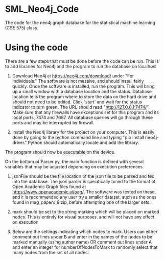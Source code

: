 # SML_Neo4j_Code
The code for the neo4j graph database for the statistical machine learning (CSE 575) class.

# Using the code
There are a few steps that must be done before the code can be run. This is to add libraries for Neo4j and the program to run the database
  on localhost

1. Download Neo4j at https://neo4j.com/download/ under "For Individuals." The software is not massive, and should install fairly quickly.
    Once the software is installed, run the program. This will bring up a small window with a database location and the status. Database
    location tells the program where to store the data on the hard drive and should not need to be edited. Click 'start' and wait for the 
    status indicator to turn green. The URL should read "http://127.0.0.1:7474/". Make sure that any firewalls have exceptions set for this
    program and its local ports, 7474 and 7687. All database queries will go through these ports and may be interrupted by firewall.
   
2. Install the Neo4j library for the project on your computer. This is easily done by going to the python command line and typing
    "pip install neo4j-driver." Python should automatically locate and add the library.
    
The program should now be executable on the device.

On the bottom of Parser.py, the main function is defined with several variables that may be adjusted depending on execution preferences.

1. jsonFile should be the file location of the json file to be parsed and fed into the database. The json parser is specifically tuned to 
     the format of Open Academic Graph files found at https://www.openacademic.ai/oag/. The software was tested on these, and it is 
     recommended any user try a smaller dataset, such as the ones found in mag_papers_8.zip, before attempting one of the larger sets.
     
2. mark should be set to the string marking which will be placed on marked nodes. This is entirely for visual purposes, and will not have
     any effect on execution
     
3. Below are the settings indicating which nodes to mark. Users can either comment out lines under B and enter in the names of
     the nodes to be marked manually (using author name) OR comment out lines under A and enter an integer for numberOfNodesToMark to 
     randomly select that many nodes from the set of all nodes.
